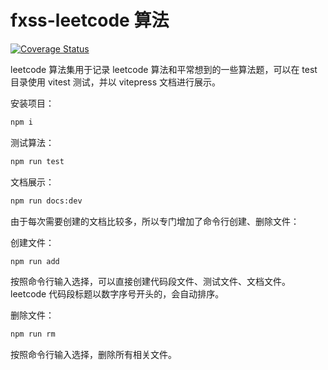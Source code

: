 # fxss-leetcode 算法

[![Coverage Status](https://coveralls.io/repos/github/fxss5201/fxss-leetcode/badge.svg?branch=main)](https://coveralls.io/github/fxss5201/fxss-leetcode?branch=main)

leetcode 算法集用于记录 leetcode 算法和平常想到的一些算法题，可以在 test 目录使用 vitest 测试，并以 vitepress 文档进行展示。

安装项目：

```sh
npm i
```

测试算法：

```sh
npm run test
```

文档展示：

```sh
npm run docs:dev
```

由于每次需要创建的文档比较多，所以专门增加了命令行创建、删除文件：

创建文件：

```sh
npm run add
```

按照命令行输入选择，可以直接创建代码段文件、测试文件、文档文件。leetcode 代码段标题以数字序号开头的，会自动排序。

删除文件：

```sh
npm run rm
```

按照命令行输入选择，删除所有相关文件。
